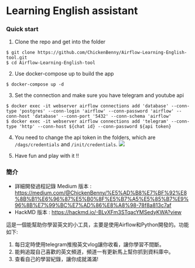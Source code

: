 # Learning English assistant
### Quick start
1. Clone the repo and get into the folder
```
$ git clone https://github.com/ChickenBenny/Airflow-Learning-English-tool.git
$ cd Airflow-Learning-English-tool
```
2. Use docker-compose up to build the app
```
$ docker-compose up -d
```
3. Set the connection and make sure you have telegram and youtube api
```
$ docker exec -it webserver airflow connections add 'database' --conn-type 'postgres' --conn-login 'airflow' --conn-password 'airflow' --conn-host 'database' --conn-port '5432' --conn-schema 'airflow'
$ docker exec -it webserver airflow connections add 'telegram' --conn-type 'http' --conn-host ${chat id} --conn-password ${api token}
```
4. You need to change the api token in the folders, which are `/dags/credentials` and `/init/credentials`.
![](https://i.imgur.com/6Kq09lx.png)

5. Have fun and play with it !!

### 簡介
* 詳細開發過程記錄 Medium 版本 : https://medium.com/@ChickenBenny/%E5%AD%B8%E7%BF%92%E8%8B%B1%E6%96%87%E5%B0%8F%E5%B7%A5%E5%85%B7%E9%96%8B%E7%99%BC%E7%AD%86%E8%A8%98-78f8a813c7af
* HackMD 版本 : https://hackmd.io/-BLvXFm3STqacYMSedyKWA?view

這是一個能幫助你學習英文的小工具，主要是使用Airflow和Python開發的。功能如下:
1. 每日定時使用telegram推撥英文vlog讓你收看，讓你學習不間斷。
2. 能夠追蹤自己喜歡的英文頻道，頻道一有更新馬上幫你抓到資料庫中。
3. 查看自己的學習紀錄，讓你成就滿滿!

